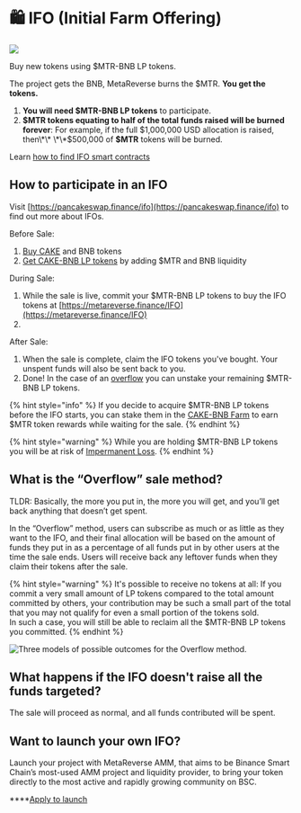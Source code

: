 # 🛍 IFO (Initial Farm Offering)

![](<../../.gitbook/assets/docs-masthead-6- (1).png>)

Buy new tokens using $MTR-BNB LP tokens.

The project gets the BNB, MetaReverse burns the $MTR. **You get the tokens.**

1. **You will need $MTR-BNB LP tokens** to participate.
2. **$MTR tokens equating to half of the total funds raised will be burned forever**: For example, if the full $1,000,000 USD allocation is raised, then\*\* \*\*$500,000 of **$MTR** tokens will be burned.

Learn [how to find IFO smart contracts](broken-reference/)

## **How to participate in an IFO**

Visit [https://pancakeswap.finance/ifo](https://pancakeswap.finance/ifo) to find out more about IFOs.

Before Sale:

1. [Buy CAKE](https://exchange.pancakeswap.finance/?\_gl=1\*1bc8owa\*\_ga\*ODA4ODE5MjM4LjE2MDUxNTI3NTE.\*\_ga\_334KNG3DMQ\*MTYwNTQ4OTEwNy4yNi4xLjE2MDU0ODkxMjcuMA..#/swap) and BNB tokens
2. [Get CAKE-BNB LP tokens](https://exchange.pancakeswap.finance/?\_gl=1\*14203p6\*\_ga\*ODA4ODE5MjM4LjE2MDUxNTI3NTE.\*\_ga\_334KNG3DMQ\*MTYwNTQ4OTEwNy4yNi4xLjE2MDU0ODkyMzAuMA..#/pool) by adding $MTR and BNB liquidity

During Sale:

1. While the sale is live, commit your $MTR-BNB LP tokens to buy the IFO tokens at [https://metareverse.finance/IFO](https://metareverse.finance/IFO)
2.

After Sale:

1. When the sale is complete, claim the IFO tokens you've bought. Your unspent funds will also be sent back to you.
2. Done! In the case of an [overflow](https://app.gitbook.com/@pancakeswap-1/s/pancakeswap/\~/drafts/-MMK-KmBq5\_Mfs94Ul6x/core-products/ifo-initial-farm-offering#overflow) you can unstake your remaining $MTR-BNB LP tokens.

{% hint style="info" %}
If you decide to acquire $MTR-BNB LP tokens before the IFO starts, you can stake them in the [CAKE-BNB Farm](https://pancakeswap.finance/farms) to earn $MTR token rewards while waiting for the sale.
{% endhint %}

{% hint style="warning" %}
While you are holding $MTR-BNB LP tokens you will be at risk of [Impermanent Loss](https://academy.binance.com/en/articles/impermanent-loss-explained).
{% endhint %}

## **What is the “Overflow” sale method?** <a href="#overflow" id="overflow"></a>

TLDR: Basically, the more you put in, the more you will get, and you’ll get back anything that doesn’t get spent.

In the “Overflow” method, users can subscribe as much or as little as they want to the IFO, and their final allocation will be based on the amount of funds they put in as a percentage of all funds put in by other users at the time the sale ends. Users will receive back any leftover funds when they claim their tokens after the sale.

{% hint style="warning" %}
It's possible to receive no tokens at all: If you commit a very small amount of LP tokens compared to the total amount committed by others, your contribution may be such a small part of the total that you may not qualify for even a small portion of the tokens sold.\
In such a case, you will still be able to reclaim all the $MTR-BNB LP tokens you committed.
{% endhint %}

![Three models of possible outcomes for the Overflow method.](../../.gitbook/assets/image.png)

## What happens if the IFO doesn't raise all the funds targeted?

The sale will proceed as normal, and all funds contributed will be spent.

## Want to launch your own IFO?

Launch your project with MetaReverse AMM, that aims to be Binance Smart Chain’s most-used AMM project and liquidity provider, to bring your token directly to the most active and rapidly growing community on BSC.

\*\*\*\*[Apply to launch](https://docs.google.com/forms/d/e/1FAIpQLScGdT5rrVMr4WOWr08pvcroSeuIOtEJf1sVdQGVdcAOqryigQ/viewform)

